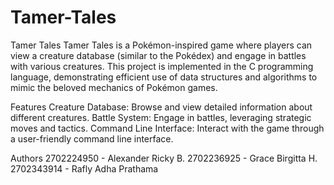 # Tamer-Tales
Tamer Tales
Tamer Tales is a Pokémon-inspired game where players can view a creature database (similar to the Pokédex) and engage in battles with various creatures. This project is implemented in the C programming language, demonstrating efficient use of data structures and algorithms to mimic the beloved mechanics of Pokémon games.

Features
Creature Database: Browse and view detailed information about different creatures.
Battle System: Engage in battles, leveraging strategic moves and tactics.
Command Line Interface: Interact with the game through a user-friendly command line interface.

Authors
2702224950 - Alexander Ricky B. 
2702236925 - Grace Birgitta H. 
2702343914 - Rafly Adha Prathama

